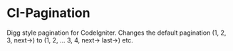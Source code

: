 CI-Pagination
=============

Digg style pagination for CodeIgniter. Changes the default pagination (1, 2, 3, next->) to (1, 2, ... 3, 4, next-> last->) etc.
